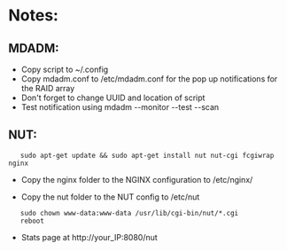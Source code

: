 # Notes:

## MDADM:
- Copy script to ~/.config
- Copy mdadm.conf to /etc/mdadm.conf for the pop up notifications for the RAID array
- Don't forget to change UUID and location of script
- Test notification using mdadm --monitor --test --scan

## NUT:
```
   sudo apt-get update && sudo apt-get install nut nut-cgi fcgiwrap nginx
```
-   Copy the nginx folder to the NGINX configuration to /etc/nginx/

-   Copy the nut folder to the NUT config to /etc/nut

```
   sudo chown www-data:www-data /usr/lib/cgi-bin/nut/*.cgi
   reboot
```
-   Stats page at http://your_IP:8080/nut 

